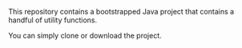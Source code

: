 This repository contains a bootstrapped Java project that contains a handful of utility functions.

You can simply clone or download the project.
